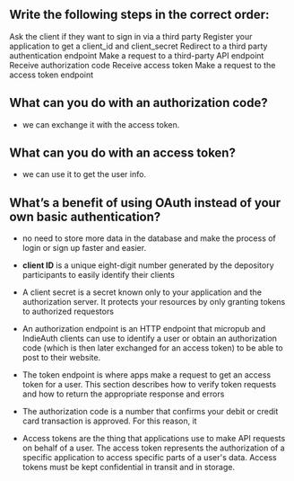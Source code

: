 ## Write the following steps in the correct order:
Ask the client if they want to sign in via a third party
Register your application to get a client_id and client_secret
Redirect to a third party authentication endpoint
Make a request to a third-party API endpoint
Receive authorization code
Receive access token
Make a request to the access token endpoint

## What can you do with an authorization code?
- we can exchange it with the access token.

## What can you do with an access token?
- we can use it to get the user info.

## What’s a benefit of using OAuth instead of your own basic authentication?
- no need to store more data in the database and make the process of login or sign up faster and easier.

* **client ID** is a unique eight-digit number generated by the depository participants to easily identify their clients

* A client secret is a secret known only to your application and the authorization server. It protects your resources by only granting tokens to authorized requestors

* An authorization endpoint is an HTTP endpoint that micropub and IndieAuth clients can use to identify a user or obtain an authorization code (which is then later exchanged for an access token) to be able to post to their website.

* The token endpoint is where apps make a request to get an access token for a user. This section describes how to verify token requests and how to return the appropriate response and errors


* The authorization code is a number that confirms your debit or credit card transaction is approved. For this reason, it

* Access tokens are the thing that applications use to make API requests on behalf of a user. The access token represents the authorization of a specific application to access specific parts of a user's data. Access tokens must be kept confidential in transit and in storage.